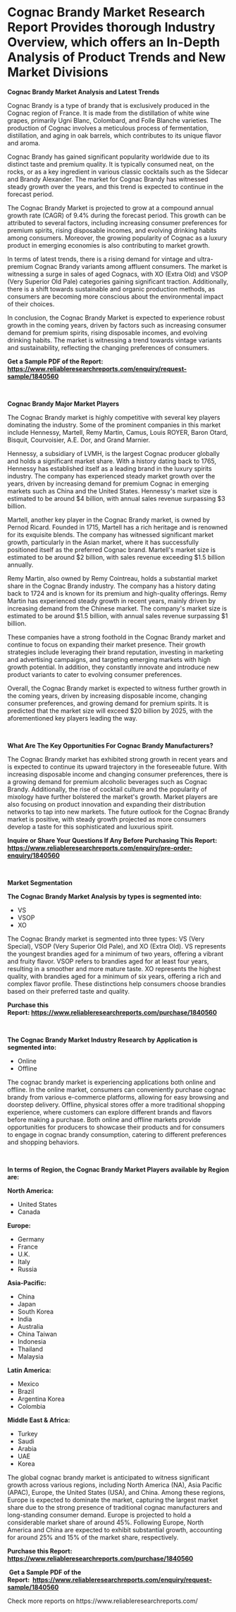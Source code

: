 <p><h1>Cognac Brandy Market Research Report Provides thorough Industry Overview, which offers an In-Depth Analysis of Product Trends and New Market Divisions</h1></p><p><strong>Cognac Brandy Market Analysis and Latest Trends</strong></p>
<p><p>Cognac Brandy is a type of brandy that is exclusively produced in the Cognac region of France. It is made from the distillation of white wine grapes, primarily Ugni Blanc, Colombard, and Folle Blanche varieties. The production of Cognac involves a meticulous process of fermentation, distillation, and aging in oak barrels, which contributes to its unique flavor and aroma.</p><p>Cognac Brandy has gained significant popularity worldwide due to its distinct taste and premium quality. It is typically consumed neat, on the rocks, or as a key ingredient in various classic cocktails such as the Sidecar and Brandy Alexander. The market for Cognac Brandy has witnessed steady growth over the years, and this trend is expected to continue in the forecast period.</p><p>The Cognac Brandy Market is projected to grow at a compound annual growth rate (CAGR) of 9.4% during the forecast period. This growth can be attributed to several factors, including increasing consumer preferences for premium spirits, rising disposable incomes, and evolving drinking habits among consumers. Moreover, the growing popularity of Cognac as a luxury product in emerging economies is also contributing to market growth.</p><p>In terms of latest trends, there is a rising demand for vintage and ultra-premium Cognac Brandy variants among affluent consumers. The market is witnessing a surge in sales of aged Cognacs, with XO (Extra Old) and VSOP (Very Superior Old Pale) categories gaining significant traction. Additionally, there is a shift towards sustainable and organic production methods, as consumers are becoming more conscious about the environmental impact of their choices.</p><p>In conclusion, the Cognac Brandy Market is expected to experience robust growth in the coming years, driven by factors such as increasing consumer demand for premium spirits, rising disposable incomes, and evolving drinking habits. The market is witnessing a trend towards vintage variants and sustainability, reflecting the changing preferences of consumers.</p></p>
<p><strong>Get a Sample PDF of the Report:&nbsp; <a href="https://www.reliableresearchreports.com/enquiry/request-sample/1840560">https://www.reliableresearchreports.com/enquiry/request-sample/1840560</a></strong></p>
<p>&nbsp;</p>
<p><strong>Cognac Brandy Major Market Players</strong></p>
<p><p>The Cognac Brandy market is highly competitive with several key players dominating the industry. Some of the prominent companies in this market include Hennessy, Martell, Remy Martin, Camus, Louis ROYER, Baron Otard, Bisquit, Courvoisier, A.E. Dor, and Grand Marnier.</p><p>Hennessy, a subsidiary of LVMH, is the largest Cognac producer globally and holds a significant market share. With a history dating back to 1765, Hennessy has established itself as a leading brand in the luxury spirits industry. The company has experienced steady market growth over the years, driven by increasing demand for premium Cognac in emerging markets such as China and the United States. Hennessy's market size is estimated to be around $4 billion, with annual sales revenue surpassing $3 billion.</p><p>Martell, another key player in the Cognac Brandy market, is owned by Pernod Ricard. Founded in 1715, Martell has a rich heritage and is renowned for its exquisite blends. The company has witnessed significant market growth, particularly in the Asian market, where it has successfully positioned itself as the preferred Cognac brand. Martell's market size is estimated to be around $2 billion, with sales revenue exceeding $1.5 billion annually.</p><p>Remy Martin, also owned by Remy Cointreau, holds a substantial market share in the Cognac Brandy industry. The company has a history dating back to 1724 and is known for its premium and high-quality offerings. Remy Martin has experienced steady growth in recent years, mainly driven by increasing demand from the Chinese market. The company's market size is estimated to be around $1.5 billion, with annual sales revenue surpassing $1 billion.</p><p>These companies have a strong foothold in the Cognac Brandy market and continue to focus on expanding their market presence. Their growth strategies include leveraging their brand reputation, investing in marketing and advertising campaigns, and targeting emerging markets with high growth potential. In addition, they constantly innovate and introduce new product variants to cater to evolving consumer preferences.</p><p>Overall, the Cognac Brandy market is expected to witness further growth in the coming years, driven by increasing disposable income, changing consumer preferences, and growing demand for premium spirits. It is predicted that the market size will exceed $20 billion by 2025, with the aforementioned key players leading the way.</p></p>
<p>&nbsp;</p>
<p><strong>What Are The Key Opportunities For Cognac Brandy Manufacturers?</strong></p>
<p><p>The Cognac Brandy market has exhibited strong growth in recent years and is expected to continue its upward trajectory in the foreseeable future. With increasing disposable income and changing consumer preferences, there is a growing demand for premium alcoholic beverages such as Cognac Brandy. Additionally, the rise of cocktail culture and the popularity of mixology have further bolstered the market's growth. Market players are also focusing on product innovation and expanding their distribution networks to tap into new markets. The future outlook for the Cognac Brandy market is positive, with steady growth projected as more consumers develop a taste for this sophisticated and luxurious spirit.</p></p>
<p><strong>Inquire or Share Your Questions If Any Before Purchasing This Report: <a href="https://www.reliableresearchreports.com/enquiry/pre-order-enquiry/1840560">https://www.reliableresearchreports.com/enquiry/pre-order-enquiry/1840560</a></strong></p>
<p>&nbsp;</p>
<p><strong>Market Segmentation</strong></p>
<p><strong>The Cognac Brandy Market Analysis by types is segmented into:</strong></p>
<p><ul><li>VS</li><li>VSOP</li><li>XO</li></ul></p>
<p><p>The Cognac Brandy market is segmented into three types: VS (Very Special), VSOP (Very Superior Old Pale), and XO (Extra Old). VS represents the youngest brandies aged for a minimum of two years, offering a vibrant and fruity flavor. VSOP refers to brandies aged for at least four years, resulting in a smoother and more mature taste. XO represents the highest quality, with brandies aged for a minimum of six years, offering a rich and complex flavor profile. These distinctions help consumers choose brandies based on their preferred taste and quality.</p></p>
<p><strong>Purchase this Report:&nbsp;<a href="https://www.reliableresearchreports.com/purchase/1840560">https://www.reliableresearchreports.com/purchase/1840560</a></strong></p>
<p>&nbsp;</p>
<p><strong>The Cognac Brandy Market Industry Research by Application is segmented into:</strong></p>
<p><ul><li>Online</li><li>Offline</li></ul></p>
<p><p>The cognac brandy market is experiencing applications both online and offline. In the online market, consumers can conveniently purchase cognac brandy from various e-commerce platforms, allowing for easy browsing and doorstep delivery. Offline, physical stores offer a more traditional shopping experience, where customers can explore different brands and flavors before making a purchase. Both online and offline markets provide opportunities for producers to showcase their products and for consumers to engage in cognac brandy consumption, catering to different preferences and shopping behaviors.</p></p>
<p>&nbsp;</p>
<p><strong>In terms of Region, the Cognac Brandy Market Players available by Region are:</strong></p>
<p>
    <p> <strong> North America: </strong>
        <ul>
            <li>United States</li>
            <li>Canada</li>
        </ul>
        </p> 
    <p> <strong> Europe: </strong>
        <ul>
            <li>Germany</li>
            <li>France</li>
            <li>U.K.</li>
            <li>Italy</li>
            <li>Russia</li>
        </ul>
        </p> 
    <p> <strong> Asia-Pacific: </strong>
        <ul>
            <li>China</li>
            <li>Japan</li>
            <li>South Korea</li>
            <li>India</li>
            <li>Australia</li>
            <li>China Taiwan</li>
            <li>Indonesia</li>
            <li>Thailand</li>
            <li>Malaysia</li>
        </ul>
        </p> 
    <p> <strong> Latin America: </strong>
        <ul>
            <li>Mexico</li>
            <li>Brazil</li>
            <li>Argentina Korea</li>
            <li>Colombia</li>
        </ul>
        </p> 
    <p> <strong> Middle East & Africa: </strong>
        <ul>
            <li>Turkey</li>
            <li>Saudi</li>
            <li>Arabia</li>
            <li>UAE</li>
            <li>Korea</li>
        </ul>
    </p>
    </p>
<p><p>The global cognac brandy market is anticipated to witness significant growth across various regions, including North America (NA), Asia Pacific (APAC), Europe, the United States (USA), and China. Among these regions, Europe is expected to dominate the market, capturing the largest market share due to the strong presence of traditional cognac manufacturers and long-standing consumer demand. Europe is projected to hold a considerable market share of around 45%. Following Europe, North America and China are expected to exhibit substantial growth, accounting for around 25% and 15% of the market share, respectively.</p></p>
<p><strong>Purchase this Report: <a href="https://www.reliableresearchreports.com/purchase/1840560">https://www.reliableresearchreports.com/purchase/1840560</a></strong></p>
<p>&nbsp;<strong>Get a Sample PDF of the Report:&nbsp;&nbsp;<a href="https://www.reliableresearchreports.com/enquiry/request-sample/1840560">https://www.reliableresearchreports.com/enquiry/request-sample/1840560</a></strong></p>
<p><strong></strong></p>
<p>Check more reports on https://www.reliableresearchreports.com/</p>